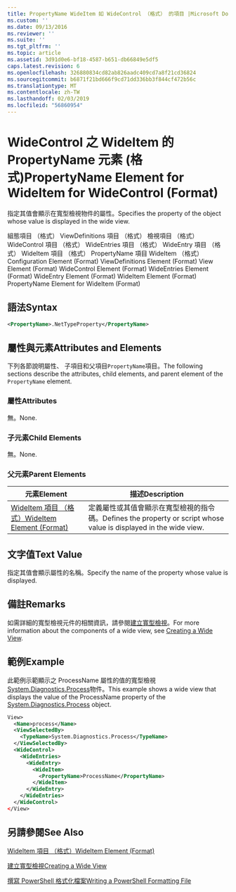 ```yaml
---
title: PropertyName WideItem 如 WideControl （格式） 的項目 |Microsoft Docs
ms.custom: ''
ms.date: 09/13/2016
ms.reviewer: ''
ms.suite: ''
ms.tgt_pltfrm: ''
ms.topic: article
ms.assetid: 3d91d0e6-bf18-4587-b651-db66849e5df5
caps.latest.revision: 6
ms.openlocfilehash: 326880834cd82ab826aadc409cd7a8f21cd36824
ms.sourcegitcommit: b6871f21bd666f9cd71dd336bb3f844cf472b56c
ms.translationtype: MT
ms.contentlocale: zh-TW
ms.lasthandoff: 02/03/2019
ms.locfileid: "56860954"
---
```

# <a name="propertyname-element-for-wideitem-for-widecontrol-format"></a><span data-ttu-id="46a39-102">WideControl 之 WideItem 的 PropertyName 元素 (格式)</span><span class="sxs-lookup"><span data-stu-id="46a39-102">PropertyName Element for WideItem for WideControl (Format)</span></span>

<span data-ttu-id="46a39-103">指定其值會顯示在寬型檢視物件的屬性。</span><span class="sxs-lookup"><span data-stu-id="46a39-103">Specifies the property of the object whose value is displayed in the wide view.</span></span>

<span data-ttu-id="46a39-104">組態項目 （格式） ViewDefinitions 項目 （格式） 檢視項目 （格式） WideControl 項目 （格式） WideEntries 項目 （格式） WideEntry 項目 （格式） WideItem 項目 （格式） PropertyName 項目 WideItem （格式）</span><span class="sxs-lookup"><span data-stu-id="46a39-104">Configuration Element (Format) ViewDefinitions Element (Format) View Element (Format) WideControl Element (Format) WideEntries Element (Format) WideEntry Element (Format) WideItem Element (Format) PropertyName Element for WideItem (Format)</span></span>

## <a name="syntax"></a><span data-ttu-id="46a39-105">語法</span><span class="sxs-lookup"><span data-stu-id="46a39-105">Syntax</span></span>

```xml
<PropertyName>.NetTypeProperty</PropertyName>
```

## <a name="attributes-and-elements"></a><span data-ttu-id="46a39-106">屬性與元素</span><span class="sxs-lookup"><span data-stu-id="46a39-106">Attributes and Elements</span></span>

<span data-ttu-id="46a39-107">下列各節說明屬性、 子項目和父項目`PropertyName`項目。</span><span class="sxs-lookup"><span data-stu-id="46a39-107">The following sections describe the attributes, child elements, and parent element of the `PropertyName` element.</span></span>

### <a name="attributes"></a><span data-ttu-id="46a39-108">屬性</span><span class="sxs-lookup"><span data-stu-id="46a39-108">Attributes</span></span>

<span data-ttu-id="46a39-109">無。</span><span class="sxs-lookup"><span data-stu-id="46a39-109">None.</span></span>

### <a name="child-elements"></a><span data-ttu-id="46a39-110">子元素</span><span class="sxs-lookup"><span data-stu-id="46a39-110">Child Elements</span></span>

<span data-ttu-id="46a39-111">無。</span><span class="sxs-lookup"><span data-stu-id="46a39-111">None.</span></span>

### <a name="parent-elements"></a><span data-ttu-id="46a39-112">父元素</span><span class="sxs-lookup"><span data-stu-id="46a39-112">Parent Elements</span></span>

|<span data-ttu-id="46a39-113">元素</span><span class="sxs-lookup"><span data-stu-id="46a39-113">Element</span></span>|<span data-ttu-id="46a39-114">描述</span><span class="sxs-lookup"><span data-stu-id="46a39-114">Description</span></span>|
|-------------|-----------------|
|[<span data-ttu-id="46a39-115">WideItem 項目 （格式）</span><span class="sxs-lookup"><span data-stu-id="46a39-115">WideItem Element (Format)</span></span>](./wideitem-element-for-widecontrol-format.md)|<span data-ttu-id="46a39-116">定義屬性或其值會顯示在寬型檢視的指令碼。</span><span class="sxs-lookup"><span data-stu-id="46a39-116">Defines the property or script whose value is displayed in the wide view.</span></span>|

## <a name="text-value"></a><span data-ttu-id="46a39-117">文字值</span><span class="sxs-lookup"><span data-stu-id="46a39-117">Text Value</span></span>

<span data-ttu-id="46a39-118">指定其值會顯示屬性的名稱。</span><span class="sxs-lookup"><span data-stu-id="46a39-118">Specify the name of the property whose value is displayed.</span></span>

## <a name="remarks"></a><span data-ttu-id="46a39-119">備註</span><span class="sxs-lookup"><span data-stu-id="46a39-119">Remarks</span></span>

<span data-ttu-id="46a39-120">如需詳細的寬型檢視元件的相關資訊，請參閱[建立寬型檢視](./creating-a-wide-view.md)。</span><span class="sxs-lookup"><span data-stu-id="46a39-120">For more information about the components of a wide view, see [Creating a Wide View](./creating-a-wide-view.md).</span></span>

## <a name="example"></a><span data-ttu-id="46a39-121">範例</span><span class="sxs-lookup"><span data-stu-id="46a39-121">Example</span></span>

<span data-ttu-id="46a39-122">此範例示範顯示之 ProcessName 屬性的值的寬型檢視[System.Diagnostics.Process](/dotnet/api/System.Diagnostics.Process)物件。</span><span class="sxs-lookup"><span data-stu-id="46a39-122">This example shows a wide view that displays the value of the ProcessName property of the [System.Diagnostics.Process](/dotnet/api/System.Diagnostics.Process) object.</span></span>

```xml
View>
  <Name>process</Name>
  <ViewSelectedBy>
    <TypeName>System.Diagnostics.Process</TypeName>
  </ViewSelectedBy>
  <WideControl>
    <WideEntries>
      <WideEntry>
        <WideItem>
          <PropertyName>ProcessName</PropertyName>
        </WideItem>
      </WideEntry>
    </WideEntries>
  </WideControl>
</View>

```

## <a name="see-also"></a><span data-ttu-id="46a39-123">另請參閱</span><span class="sxs-lookup"><span data-stu-id="46a39-123">See Also</span></span>

[<span data-ttu-id="46a39-124">WideItem 項目 （格式）</span><span class="sxs-lookup"><span data-stu-id="46a39-124">WideItem Element (Format)</span></span>](./wideitem-element-for-widecontrol-format.md)

[<span data-ttu-id="46a39-125">建立寬型檢視</span><span class="sxs-lookup"><span data-stu-id="46a39-125">Creating a Wide View</span></span>](./creating-a-wide-view.md)

[<span data-ttu-id="46a39-126">撰寫 PowerShell 格式化檔案</span><span class="sxs-lookup"><span data-stu-id="46a39-126">Writing a PowerShell Formatting File</span></span>](./writing-a-powershell-formatting-file.md)
